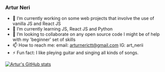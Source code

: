 ### Artur Neri

- 🔭 I’m currently working on some web projects that involve the use of vanilla JS and React JS
- 🌱 I’m currently learning JS, React JS and Python
- 👯 I’m looking to collaborate on any open source code I might be of help with my 'beginner' set of skills
- 📫 How to reach me: 
  email: arturnerictt@gmail.com
  IG: art_nerii
- ⚡ Fun fact: I like pleying guitar and singing all kinds of songs.

[![Artur's GitHub stats](https://github-readme-stats.vercel.app/api?username=Artur-Neri&theme=highcontrast )](https://github.com/Artur-Neri/github-readme-stats)
